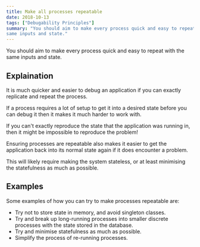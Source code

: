 ```yaml
---
title: Make all processes repeatable
date: 2018-10-13
tags: ["Debugability Principles"]
summary: "You should aim to make every process quick and easy to repeat with the
same inputs and state."
---
```


You should aim to make every process quick and easy to repeat with the same
inputs and state.

## Explaination

It is much quicker and easier to debug an application if you can exactly
replicate and repeat the process.

If a process requires a lot of setup to get it into a desired state before you
can debug it then it makes it much harder to work with.

If you can't exactly reproduce the state that the application was running in,
then it might be impossible to reproduce the problem!

Ensuring processes are repeatable also makes it easier to get the application
back into its normal state again if it does encounter a problem.

This will likely require making the system stateless, or at least minimising the
statefulness as much as possible.

## Examples

Some examples of how you can try to make processes repeatable are:

- Try not to store state in memory, and avoid singleton classes.
- Try and break up long-running processes into smaller discrete processes with
the state stored in the database.
- Try and minimise statefulness as much as possible.
- Simplify the process of re-running processes.